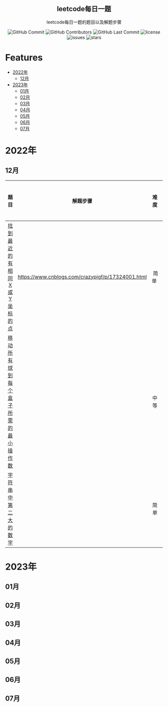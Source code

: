 <p align="center">
 <h2 align="center">leetcode每日一题</h2>
 <p align="center">leetcode每日一题的题目以及解题步骤</p>
</p>


<p align="center">
 <img alt="GitHub Commit" src="https://img.shields.io/github/commit-activity/t/crazypig-F/leetcode-everyday"/>
 <img alt="GitHub Contributors" src="https://img.shields.io/github/contributors/crazypig-F/leetcode-everyday"/>
 <img alt="GitHub Last Commit" src="https://img.shields.io/github/last-commit/crazypig-F/leetcode-everyday"/>
 <img alt="license" src="https://img.shields.io/github/license/crazypig-F/leetcode-everyday"/>
 <img alt="issues" src="https://img.shields.io/github/issues/crazypig-F/leetcode-everyday"/>
 <img alt="stars" src="https://img.shields.io/github/stars/crazypig-F/leetcode-everyday"/>
</p>

# Features

- [2022年](#2022年)
    - [12月](#12月)
- [2023年](#2023年)
    - [01月](#01月)
    - [02月](#02月)
    - [03月](#03月)
    - [04月](#04月)
    - [05月](#05月)
    - [06月](#06月)
    - [07月](#07月)

# 2022年

## 12月

|                             题目                             |                     解题步骤                      | 难度 |      标签      | 大厂面试题 |
| :----------------------------------------------------------: | :-----------------------------------------------: | :----: | :------------: | :--------: |
| [找到最近的有相同 X 或 Y 坐标的点](https://leetcode.cn/problems/find-nearest-point-that-has-the-same-x-or-y-coordinate/) | https://www.cnblogs.com/crazypigf/p/17324001.html | &nbsp;简单&nbsp; |      数组      |     ❤️      |
| [移动所有球到每个盒子所需的最小操作数](https://leetcode.cn/problems/minimum-number-of-operations-to-move-all-balls-to-each-box/) |                                                   | 中等 |  数组、字符串  |            |
| [字符串中第二大的数字](https://leetcode.cn/problems/second-largest-digit-in-a-string/) |                                                   | 简单 | 哈希表、字符串 |            |

# 2023年

## 01月

## 02月

## 03月

## 04月

## 05月

## 06月

## 07月

